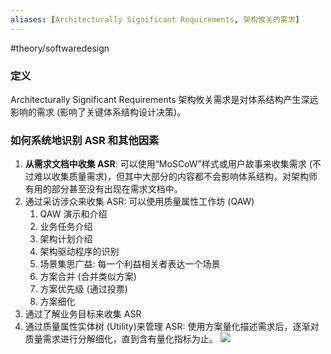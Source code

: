 ```yaml
---
aliases: [Architecturally Significant Requirements, 架构攸关的需求]
---
```

#theory/softwaredesign 

### 定义
Architecturally Significant Requirements
架构攸关需求是对体系结构产生深远影响的需求 (影响了关键体系结构设计决策)。

### 如何系统地识别 ASR 和其他因素
1. **从需求文档中收集 ASR**: 可以使用“MoSCoW”样式或用户故事来收集需求 (不过难以收集质量需求)，但其中大部分的内容都不会影响体系结构，对架构师有用的部分甚至没有出现在需求文档中。
2. 通过采访涉众来收集 ASR: 可以使用质量属性工作坊 (QAW)
	1. QAW 演示和介绍
	2. 业务任务介绍
	3. 架构计划介绍
	4. 架构驱动程序的识别
	5. 场景集思广益: 每一个利益相关者表达一个场景
	6. 方案合并 (合并类似方案)
	7. 方案优先级 (通过投票)
	8. 方案细化
3. 通过了解业务目标来收集 ASR
4. 通过质量属性实体树 (Utility)来管理 ASR: 使用方案量化描述需求后，逐渐对质量需求进行分解细化，直到含有量化指标为止。
![](https://spricoder.oss-cn-shanghai.aliyuncs.com/2021-Software-System-Design/img/lec13/48.png)